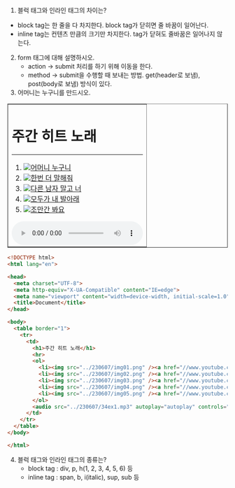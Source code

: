 ﻿1. 블럭 태그와 인라인 태그의 차이는?
  - block tag는 한 줄을 다 차지한다. block tag가 닫히면 줄 바꿈이 일어난다.
  - inline tag는 컨텐츠 만큼의 크기만 차지한다. tag가 닫혀도 줄바꿈은 일어나지 않는다.
2. form 태그에 대해 설명하시오.
    - action -> submit 처리를 하기 위해 이동을 한다.
    - method -> submit을 수행할 때 보내는 방법. get(header로 보냄), post(body로 보냄) 방식이 있다.
3. 어머니는 누구니를 만드시오.
   <!DOCTYPE html>
<html lang="en">

<head>
  <meta charset="UTF-8">
  <meta http-equiv="X-UA-Compatible" content="IE=edge">
  <meta name="viewport" content="width=device-width, initial-scale=1.0">
  <title>Document</title>
</head>

<body>
  <table border="1">
    <tr>
      <td>
        <h1>주간 히트 노래</h1>
        <hr>
        <ol>
          <li><img src="../230607/img01.png" /><a href="//www.youtube.com">어머니 누구니</a></li>
          <li><img src="../230607/img02.png" /><a href="//www.youtube.com">한번 더 말해줘</a></li>
          <li><img src="../230607/img03.png" /><a href="//www.youtube.com">다른 남자 말고 너</a></li>
          <li><img src="../230607/img04.png" /><a href="//www.youtube.com">모두가 내 발아래</a></li>
          <li><img src="../230607/img05.png" /><a href="//www.youtube.com">조만간 봐요</a></li>
        </ol>
        <audio src="../230607/34ex1.mp3" autoplay="autoplay" controls="controls"></audio>
      </td>
    </tr>
  </table>
</body>

</html>

```html
<!DOCTYPE html>
<html lang="en">

<head>
  <meta charset="UTF-8">
  <meta http-equiv="X-UA-Compatible" content="IE=edge">
  <meta name="viewport" content="width=device-width, initial-scale=1.0">
  <title>Document</title>
</head>

<body>
  <table border="1">
    <tr>
      <td>
        <h1>주간 히트 노래</h1>
        <hr>
        <ol>
          <li><img src="../230607/img01.png" /><a href="//www.youtube.com">어머니 누구니</a></li>
          <li><img src="../230607/img02.png" /><a href="//www.youtube.com">한번 더 말해줘</a></li>
          <li><img src="../230607/img03.png" /><a href="//www.youtube.com">다른 남자 말고 너</a></li>
          <li><img src="../230607/img04.png" /><a href="//www.youtube.com">모두가 내 발아래</a></li>
          <li><img src="../230607/img05.png" /><a href="//www.youtube.com">조만간 봐요</a></li>
        </ol>
        <audio src="../230607/34ex1.mp3" autoplay="autoplay" controls="controls"></audio>
      </td>
    </tr>
  </table>
</body>

</html>
```

4. 블럭 태그와 인라인 태그의 종류는?
   - block tag : div, p, h(1, 2, 3, 4, 5, 6) 등
   - inline tag : span, b, i(italic), sup, sub 등